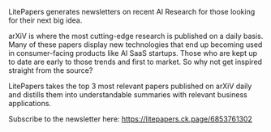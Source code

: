 LitePapers generates newsletters on recent AI Research for those looking for their next big idea.

arXiV is where the most cutting-edge research is published on a daily basis. Many of these papers display new technologies that end up becoming used in consumer-facing products like AI SaaS startups. Those who are kept up to date are early to those trends and first to market. So why not get inspired straight from the source?

LitePapers takes the top 3 most relevant papers published on arXiV daily and distills them into understandable summaries with relevant business applications.

Subscribe to the newsletter here:
https://litepapers.ck.page/6853761302

